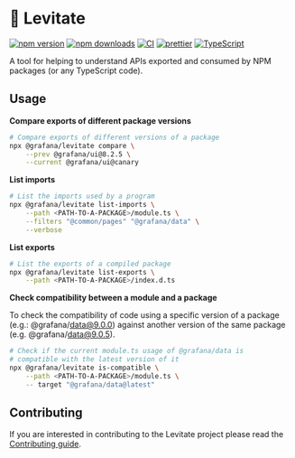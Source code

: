# 🔮 Levitate

[![npm version][npm-badge]][npm-url]
[![npm downloads][downloads-badge]][npm-url]
[![CI][build-badge]][build-url]
[![prettier][prettier-badge]][prettier-url]
[![TypeScript][typescript-badge]][typescript-url]

A tool for helping to understand APIs exported and consumed by NPM packages (or any TypeScript code).

## Usage

**Compare exports of different package versions**

```bash
# Compare exports of different versions of a package
npx @grafana/levitate compare \
    --prev @grafana/ui@8.2.5 \
    --current @grafana/ui@canary
```

**List imports**

```bash
# List the imports used by a program
npx @grafana/levitate list-imports \
    --path <PATH-TO-A-PACKAGE>/module.ts \
    --filters "@common/pages" "@grafana/data" \
    --verbose
```

**List exports**

```bash
# List the exports of a compiled package
npx @grafana/levitate list-exports \
    --path <PATH-TO-A-PACKAGE>/index.d.ts
```

**Check compatibility between a module and a package**

To check the compatibility of code using a specific version of a package (e.g.: @grafana/data@9.0.0)
against another version of the same package (e.g. @grafana/data@9.0.5).

```bash
# Check if the current module.ts usage of @grafana/data is
# compatible with the latest version of it
npx @grafana/levitate is-compatible \
    --path <PATH-TO-A-PACKAGE>/module.ts \
    -- target "@grafana/data@latest"
```

## Contributing

If you are interested in contributing to the Levitate project please read the [Contributing guide](https://github.com/grafana/levitate/blob/HEAD/CONTRIBUTING.md).

[npm-url]: https://www.npmjs.com/package/@grafana/levitate
[npm-badge]: https://img.shields.io/npm/v/@grafana/levitate.svg
[downloads-badge]: https://img.shields.io/npm/dm/@grafana/levitate.svg?color=blue
[build-badge]: https://github.com/grafana/levitate/actions/workflows/ci.yml/badge.svg
[build-url]: https://github.com/grafana/levitate/actions/workflows/ci.yml
[typescript-badge]: https://badges.frapsoft.com/typescript/code/typescript.svg?v=101
[typescript-url]: https://github.com/microsoft/TypeScript
[prettier-badge]: https://img.shields.io/badge/code_style-prettier-ff69b4.svg
[prettier-url]: https://github.com/prettier/prettier
